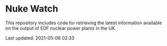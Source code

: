 # Nuke Watch

This repository includes code for retrieving the latest information available on the output of EDF nuclear power plants in the UK.

Last updated: 2021-05-06 02:33